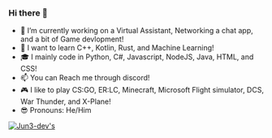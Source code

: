 ### Hi there 👋

- 🔭 I’m currently working on a Virtual Assistant, Networking a chat app, and a bit of Game devlopment!
- 🌱 I want to learn C++, Kotlin, Rust, and Machine Learning!
- 🎓 I mainly code in Python, C#, Javascript, NodeJS, Java, HTML, and CSS!
- 📫 You can Reach me through discord!  
- 🎮 I like to play CS:GO, ER:LC, Minecraft, Microsoft Flight simulator, DCS, War Thunder, and X-Plane!
- 😎 Pronouns: He/Him


[![Jun3-dev's](https://github-readme-stats.vercel.app/api?username=Jun3-dev&show_icons=true&theme=dracula)](https://github.com/anuraghazra/github-readme-stats)
